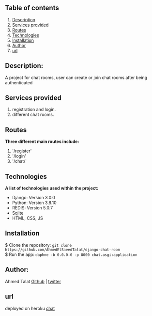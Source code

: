 ## Table of contents
1. [Description](#description)
2. [Services provided](#services-provided)
3. [Routes](#routes)
4. [Technologies](#technologies)
5. [Installation](#installation)
6. [Author](#author)
7. [url](#url)


## Description:
A project for chat rooms, user can create or join chat rooms after being authenticated

## Services provided
1. registration and login. 
2. different chat rooms. 

## Routes
**Three different main routes include:**  
1. '/register'  
2. '/login'  
3. '/chat/<name of room>'

## Technologies
**A list of technologies used within the project:**  
* Django: Version 3.0.0
* Python: Version 3.8.10 
* REDIS: Version 5.0.7
* Sqlite
* HTML, CSS, JS

## Installation
$ Clone the repository: `git clone https://github.com/AhmedElSaeedTalat/django-chat-room`  
$ Run the app: `daphne -b 0.0.0.0 -p 8000 chat.asgi:application`

## Author:
Ahmed Talat [Github](https://github.com/AhmedElSaeedTalat) | [twitter](https://twitter.com/AhmedElsaeed105)

## url
deployed on heroku [chat](https://chatappdjango-4abfd00ba3fb.herokuapp.com/)